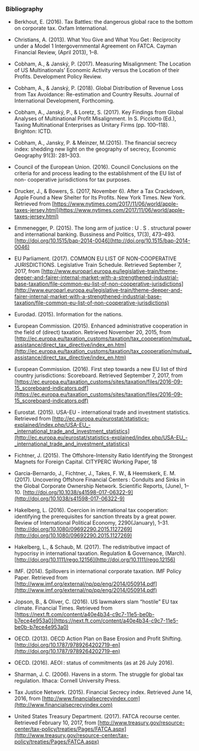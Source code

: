### Bibliography

* Berkhout, E. (2016). Tax Battles: the dangerous global race to the bottom on corporate tax. Oxfam International.

* Christians, A. (2013). What You Give and What You Get : Reciprocity under a Model 1 Intergovernmental Agreement on FATCA. Cayman Financial Review, (April 2013), 1–8.

* Cobham, A., & Janský, P. (2017). Measuring Misalignment: The Location of US Multinationals’ Economic Activity versus the Location of their Profits. Development Policy Review.

* Cobham, A., & Janský, P. (2018). Global Distribution of Revenue Loss from Tax Avoidance: Re-estimation and Country Results. Journal of International Development, Forthcoming.

* Cobham, A., Janský, P., & Loretz, S. (2017). Key Findings from Global Analyses of Multinational Profit Misalignment. In S. Picciotto (Ed.), Taxing Multinational Enterprises as Unitary Firms (pp. 100–118). Brighton: ICTD.

* Cobham, A., Jansky, P. & Meinzer, M.(2015). The financial secrecy index: shedding new light on the geography of secrecy, Economic Geography 91(3): 281–303.

* Council of the European Union. (2016). Council Conclusions on the criteria for and process leading to the establishment of the EU list of non- cooperative jurisdictions for tax purposes.

* Drucker, J., & Bowers, S. (2017, November 6). After a Tax Crackdown, Apple Found a New Shelter for Its Profits. New York Times. New York. Retrieved from [https://www.nytimes.com/2017/11/06/world/apple-taxes-jersey.html](https://www.nytimes.com/2017/11/06/world/apple-taxes-jersey.html)

* Emmenegger, P. (2015). The long arm of justice : U . S . structural power and international banking. Bussiness and Politics, 17(3), 473–493. [http://doi.org/10.1515/bap-2014-0046](http://doi.org/10.1515/bap-2014-0046)

* EU Parliament. (2017). COMMON EU LIST OF NON-COOPERATIVE JURISDICTIONS. Legislative Train Schedule. Retrieved September 7, 2017, from [http://www.europarl.europa.eu/legislative-train/theme-deeper-and-fairer-internal-market-with-a-strengthened-industrial-base-taxation/file-common-eu-list-of-non-cooperative-jurisdictions](http://www.europarl.europa.eu/legislative-train/theme-deeper-and-fairer-internal-market-with-a-strengthened-industrial-base-taxation/file-common-eu-list-of-non-cooperative-jurisdictions)

* Eurodad. (2015). Information for the nations.

* European Commission. (2015). Enhanced administrative cooperation in the field of (direct) taxation. Retrieved November 20, 2015, from [http://ec.europa.eu/taxation_customs/taxation/tax_cooperation/mutual_assistance/direct_tax_directive/index_en.htm](http://ec.europa.eu/taxation_customs/taxation/tax_cooperation/mutual_assistance/direct_tax_directive/index_en.htm)

* European Commission. (2016). First step towards a new EU list of third country jurisdictions: Scoreboard. Retrieved September 7, 2017, from [https://ec.europa.eu/taxation_customs/sites/taxation/files/2016-09-15_scoreboard-indicators.pdf](https://ec.europa.eu/taxation_customs/sites/taxation/files/2016-09-15_scoreboard-indicators.pdf)

* Eurostat. (2015). USA-EU - international trade and investment statistics. Retrieved from [http://ec.europa.eu/eurostat/statistics-explained/index.php/USA-EU_-_international_trade_and_investment_statistics](http://ec.europa.eu/eurostat/statistics-explained/index.php/USA-EU_-_international_trade_and_investment_statistics)

* Fichtner, J. (2015). The Offshore-Intensity Ratio Identifying the Strongest Magnets for Foreign Capital. CITYPERC Working Paper, 18

* Garcia-Bernardo, J., Fichtner, J., Takes, F. W., & Heemskerk, E. M. (2017). Uncovering Offshore Financial Centers : Conduits and Sinks in the Global Corporate Ownership Network. Scientific Reports, (June), 1–10. [http://doi.org/10.1038/s41598-017-06322-9](http://doi.org/10.1038/s41598-017-06322-9)

* Hakelberg, L. (2016). Coercion in international tax cooperation: identifying the prerequisites for sanction threats by a great power. Review of International Political Economy, 2290(January), 1–31. [http://doi.org/10.1080/09692290.2015.1127269](http://doi.org/10.1080/09692290.2015.1127269)

* Hakelberg, L., & Schaub, M. (2017). The redistributive impact of hypocrisy in international taxation. Regulation & Governance, (March). [http://doi.org/10.1111/rego.12156](http://doi.org/10.1111/rego.12156)

* IMF. (2014). Spillovers in international corporate taxation. IMF Policy Paper. Retrieved from [http://www.imf.org/external/np/pp/eng/2014/050914.pdf](http://www.imf.org/external/np/pp/eng/2014/050914.pdf)

* Jopson, B., & Oliver, C. (2016). US lawmakers slam “hostile” EU tax climate. Financial Times. Retrieved from [https://next.ft.com/content/a40e4b34-c9c7-11e5-be0b-b7ece4e953a0](https://next.ft.com/content/a40e4b34-c9c7-11e5-be0b-b7ece4e953a0)

* OECD. (2013). OECD Action Plan on Base Erosion and Profit Shifting. [http://doi.org/10.1787/9789264202719-en](http://doi.org/10.1787/9789264202719-en)

* OECD. (2016). AEOI : status of commitments (as at 26 July 2016).

* Sharman, J. C. (2006). Havens in a storm. The struggle for global tax regulation. Ithaca: Cornell University Press.

* Tax Justice Network. (2015). Financial Secrecy index. Retrieved June 14, 2016, from [http://www.financialsecrecyindex.com](http://www.financialsecrecyindex.com)

* United States Treasury Department. (2017). FATCA recourse center. Retrieved February 10, 2017, from [http://www.treasury.gov/resource-center/tax-policy/treaties/Pages/FATCA.aspx](http://www.treasury.gov/resource-center/tax-policy/treaties/Pages/FATCA.aspx)
